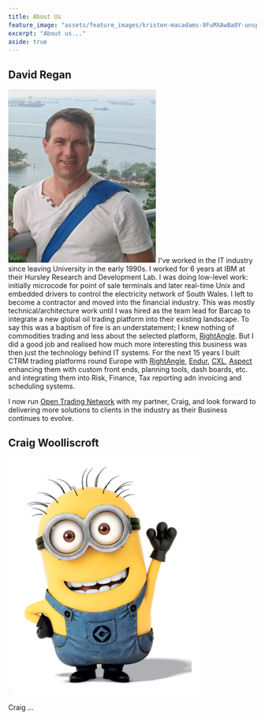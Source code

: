 ```yaml
---
title: About Us
feature_image: "assets/feature_images/kristen-macadams-9FuMXAwBa0Y-unsplash.jpg"
excerpt: "About us..."
aside: true
---
```



## David Regan
![](/assets/images/dmr.png)
I've worked in the IT industry since leaving University in the early 1990s. I worked for 6 years at IBM at their Hursley Research and Development Lab. I was doing low-level work: initially microcode for point of sale terminals and later real-time Unix and embedded drivers to control the electricity network of South Wales. I left to become a contractor and moved into the financial industry. This was mostly technical/architecture work until I was hired as the team lead for Barcap to integrate a new global oil trading platform into their existing landscape. To say this was a baptism of fire is an understatement; I knew nothing of commodities trading and less about the selected platform, [RightAngle]. But I did a good job and realised how much more interesting this business was then just the technology behind IT systems. For the next 15 years I built CTRM trading platforms round Europe with [RightAngle], [Endur], [CXL], [Aspect] enhancing them with custom front ends, planning tools, dash boards, etc. and integrating them into Risk, Finance, Tax reporting adn invoicing and scheduling systems.

I now run [Open Trading Network] with my partner, Craig, and look forward to delivering more solutions to clients in the industry as their Business continues to evolve.

## Craig Woolliscroft
![](/assets/images/minion.png)

Craig ...

[Open Trading Network]: {{site.url}}
[RightAngle]: https://openlink.com/en/solutions/products/software/rightangle/
[Endur]: https://openlink.com/en/solutions/products/software/endur/
[CXL]: https://www.tpt.com/products/
[Aspect]: https://aspectenterprise.com/